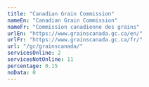 ```yaml
---
title: "Canadian Grain Commission"
nameEn: "Canadian Grain Commission"
nameFr: "Commission canadienne des grains"
urlEn: "https://www.grainscanada.gc.ca/en/"
urlFr: "https://www.grainscanada.gc.ca/fr/"
url: "/gc/grainscanada/"
servicesOnline: 2
servicesNotOnline: 11
percentage: 0.15
noData: 0
---
```

